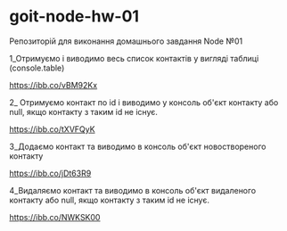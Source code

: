 # goit-node-hw-01
Репозиторій для виконання домашнього завдання Node №01

1_Отримуємо і виводимо весь список контактів у вигляді таблиці (console.table)

https://ibb.co/vBM92Kx

2_ Отримуємо контакт по id і виводимо у консоль об'єкт контакту або null, якщо контакту з таким id не існує.

https://ibb.co/tXVFQyK

3_Додаємо контакт та виводимо в консоль об'єкт новоствореного контакту

https://ibb.co/jDt63R9

4_Видаляємо контакт та виводимо в консоль об'єкт видаленого контакту або null, якщо контакту з таким id не існує.


https://ibb.co/NWKSK00